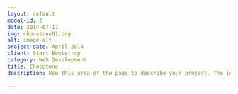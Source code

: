 ```yaml
---
layout: default
modal-id: 2
date: 2014-07-17
img: chocotone01.png
alt: image-alt
project-date: April 2014
client: Start Bootstrap
category: Web Development
title: Chocotone
description: Use this area of the page to describe your project. The icon above is part of a free icon set by <a href="https://sellfy.com/p/8Q9P/jV3VZ/">Flat Icons</a>. On their website, you can download their free set with 16 icons, or you can purchase the entire set with 146 icons for only $12!

---
```

